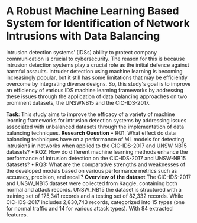 # <b>A Robust Machine Learning Based System for Identification of Network Intrusions with Data Balancing</b> <div align="center">
Intrusion detection systems' (IDSs) ability to protect company communication is crucial to 
cybersecurity. The reason for this is because intrusion detection systems play a crucial role as 
the initial defence against harmful assaults. Intruder detection using machine learning is becoming increasingly popular, but it still has some limitations that may be efficiently overcome by 
integrating diverse designs. So, this study's goal is to improve an 
efficiency of various IDS machine learning frameworks by addressing these issues through 
the application of data balancing approaches on two prominent datasets, the UNSWNB15 and 
the CIC-IDS-2017.


<b>Task</b>: This study aims to improve the efficacy of a variety of machine learning frameworks for 
intrusion detection systems by addressing issues associated with unbalanced datasets 
through the implementation of data balancing techniques.
<b>Research Question</b>
• RQ1: What effect do data balancing techniques have on a performance of ML models 
for detecting intrusions in networks when applied to the CIC-IDS-2017 and UNSW
NB15 datasets? 
• RQ2: How do different machine learning methods enhance the performance of 
intrusion detection on the CIC-IDS-2017 and UNSW-NB15 datasets? 
• RQ3: What are the comparative strengths and weaknesses of the developed models 
based on various performance metrics such as accuracy, precision, and recall? 
<b>Overview of the dataset</b> 
The CIC-IDS-2017 and UNSW_NB15 dataset were collected from Kaggle, containing both 
normal and attack records. UNSW_NB15 the dataset is structured with a training set of 
175,341 records and a testing set of 82,332 records. While CIC-IDS-2017 includes 2,830,743 
records, categorized into 15 types (one for normal traffic and 14 for various attack types). With 
84 extracted features.

